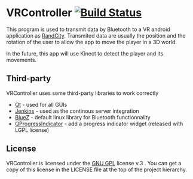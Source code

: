VRController [![Build Status](http://ci.tjdev.fr/buildStatus/icon?job=VRController)](http://ci.tjdev.fr/job/VRController/)
============

This program is used to transmit data by Bluetooth to a VR android application as [RandCity]. Transmited data are usually the position and the rotation of the user to allow the app to move the player in a 3D world.

In the future, this app will use Kinect to detect the player and its movements.

Third-party
-----------

VRController uses some third-party libraries to work correctly

* [Qt] - used for all GUIs
* [Jenkins] - used as the continous server integration
* [BlueZ] - default linux library for Bluetooth functionnality
* [QProgressIndicator] - add a progress indicator widget (released with LGPL license)

License
-------

VRController is licensed under the [GNU GPL] license v.3 . You can get a copy of this license in the LICENSE file at the top of the project hierarchy.


[Qt]:http://qt-project.org/
[Jenkins]:http://jenkins-ci.org/
[BlueZ]:http://www.bluez.org/
[GNU GPL]:http://www.gnu.org/licenses/gpl-3.0.en.html
[RandCity]:https://github.com/Toutjuste/RandCity
[QProgressIndicator]:https://github.com/mojocorp/QProgressIndicator

